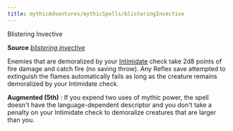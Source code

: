 ```yaml
---
title: mythicAdventures/mythicSpells/blisteringInvective
---
```

Blistering Invective

**Source** [_blistering invective_](ultimateCombat/spells/blisteringInvective#_blistering-invective)

Enemies that are demoralized by your [Intimidate](skills/intimidate#_intimidate) check take 2d8 points of fire damage and catch fire (no saving throw). Any Reflex save attempted to extinguish the flames automatically fails as long as the creature remains demoralized by your Intimidate check.

**Augmented (5th)** : If you expend two uses of mythic power, the spell doesn't have the language-dependent descriptor and you don't take a penalty on your Intimidate check to demoralize creatures that are larger than you.

